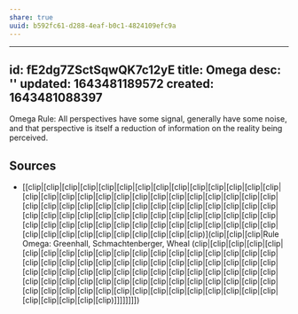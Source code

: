 ```yaml
---
share: true
uuid: b592fc61-d288-4eaf-b0c1-4824109efc9a
---
```

---
id: fE2dg7ZSctSqwQK7c12yE
title: Omega
desc: ''
updated: 1643481189572
created: 1643481088397
---

Omega Rule: All perspectives have some signal, generally have some noise, and that perspective is itself a reduction of information on the reality being perceived. 

## Sources

* [[clip|[clip|[clip|[clip|[clip|[clip|[clip|[clip|[clip|[clip|[clip|[clip|[clip|[clip|[clip|[clip|[clip|[clip|[clip|[clip|[clip|[clip|[clip|[clip|[clip|[clip|[clip|[clip|[clip|[clip|[clip|[clip|[clip|[clip|[clip|[clip|[clip|[clip|[clip|[clip|[clip|[clip|[clip|[clip|[clip|[clip|[clip|[clip|[clip|[clip|[clip|[clip|[clip|[clip|[clip|[clip|[clip|[clip|[clip|[clip|[clip|[clip|[clip|[clip|[clip|[clip|[clip|[clip|[clip|[clip|[clip|[clip|[clip|[clip|[clip|[clip|[clip|[clip|[clip|[clip)](clip|[clip|[clip|Rule Omega: Greenhall, Schmachtenberger, Wheal (clip|[clip|[clip|[clip|[clip|[clip|[clip|[clip|[clip|[clip|[clip|[clip|[clip|[clip|[clip|[clip|[clip|[clip|[clip|[clip|[clip|[clip|[clip|[clip|[clip|[clip|[clip|[clip|[clip|[clip|[clip|[clip|[clip|[clip|[clip|[clip|[clip|[clip|[clip|[clip|[clip|[clip|[clip|[clip|[clip|[clip|[clip|[clip|[clip|[clip|[clip|[clip|[clip|[clip|[clip|[clip|[clip|[clip|[clip|[clip|[clip|[clip|[clip|[clip|[clip|[clip|[clip|[clip|[clip|[clip|[clip|[clip|[clip|[clip|[clip|[clip|[clip|[clip|[clip|[clip)]]]]]]]])
